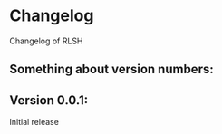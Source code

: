 # Changelog
Changelog of RLSH
## Something about version numbers:
## Version 0.0.1:
Initial release
